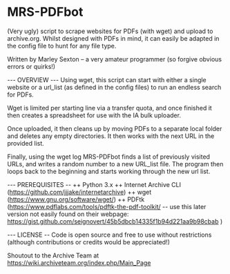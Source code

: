 # MRS-PDFbot

(Very ugly) script to scrape websites for PDFs (with wget) and upload to archive.org. Whilst designed with PDFs in mind, it can easily be adapted in the config file to hunt for any file type.

Written by Marley Sexton – a very amateur programmer (so forgive obvious errors or quirks!)


--- OVERVIEW ---
Using wget, this script can start with either a single website or a url_list (as defined in the config files) to run an endless search for PDFs.

Wget is limited per starting line via a transfer quota, and once finished it then creates a spreadsheet for use with the IA bulk uploader.

Once uploaded, it then cleans up by moving PDFs to a separate local folder and deletes any empty directories. It then works with the next URL in the provided list.

Finally, using the wget log MRS-PDFbot finds a list of previously visited URLs, and writes a random number to a new URL_list file.
The program then loops back to the beginning and starts working through the new url list.


--- PREREQUISITES --
++  Python 3.x
++ Internet Archive CLI (https://github.com/jjjake/internetarchive)
++ wget (https://www.gnu.org/software/wget/)
++ PDFtk (https://www.pdflabs.com/tools/pdftk-the-pdf-toolkit/ -- use this later version not easily found on their webpage: https://gist.github.com/seignovert/45b5dbcb14335f1b94d221aa9b98cbab )


--- LICENSE --
Code is open source and free to use without restrictions (although contributions or credits would be appreciated!)

Shoutout to the Archive Team at https://wiki.archiveteam.org/index.php/Main_Page
